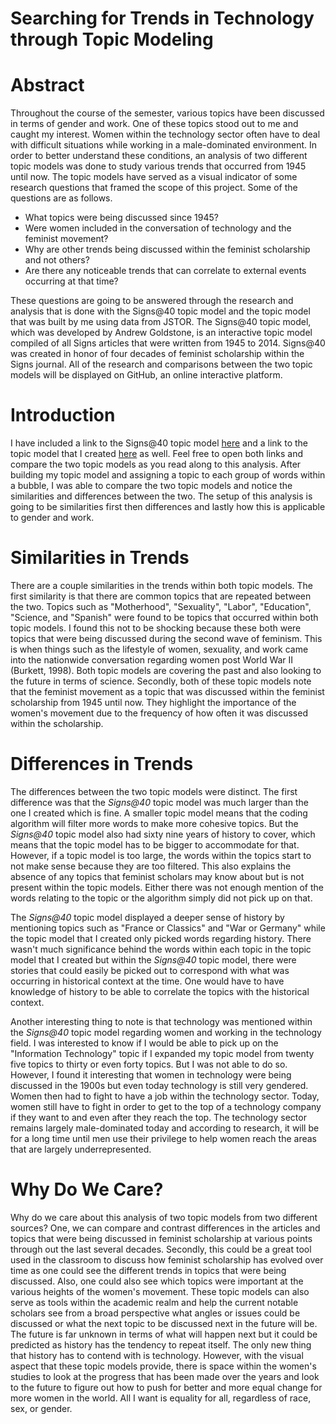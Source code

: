 # Searching for Trends in Technology through Topic Modeling

# Abstract

  Throughout the course of the semester, various topics have been discussed in terms of gender and work. One of these topics 
  stood out to me and caught my interest. Women within the technology sector often have to deal with difficult situations while working 
  in a male-dominated environment. In order to better understand these conditions, an analysis of two different topic models was done to 
  study various trends that occurred from 1945 until now. The topic models have served as a visual indicator of some research questions 
  that framed the scope of this project. Some of the questions are as follows. 
  
  * What topics were being discussed since 1945?
  * Were women included in the conversation of technology and the feminist movement? 
  * Why are other trends being discussed within the feminist scholarship and not others?
  * Are there any noticeable trends that can correlate to external events occurring at that time?
  
These questions are going to be answered through the research and analysis that is done with the Signs@40 topic model and the topic model 
that was built by me using data from JSTOR. The Signs@40 topic model, which was developed by Andrew Goldstone, is an interactive topic 
model compiled of all Signs articles that were written from 1945 to 2014. Signs@40 was created in honor of four decades of feminist 
scholarship within the Signs journal. All of the research and comparisons between the two topic models will be displayed on GitHub, an 
online interactive platform.
  
  # Introduction
  
I have included a link to the Signs@40 topic model [here](http://signsat40.signsjournal.org/topic-model/) and a link to the topic model 
that I created [here](https://kaydub14.github.io/dh-topic-models-2/) as well. Feel free to open both links and compare the two topic
models as you read along to this analysis. After building my topic model and assigning a topic to each group of words within a bubble, I 
was able to compare the two topic models and notice the similarities and differences between the two. The setup of this analysis is going to be similarities first then differences and lastly how this is applicable to gender and work. 

# Similarities in Trends

There are a couple similarities in the trends within both topic models. The first similarity is that there are common topics that are 
repeated between the two. Topics such as "Motherhood", "Sexuality", "Labor", "Education", "Science, and "Spanish" were found to be 
topics that occurred within both topic models. I found this not to be shocking because these both were topics that were being discussed 
during the second wave of feminism. This is when things such as the lifestyle of women, sexuality, and work came into the nationwide 
conversation regarding women post World War II (Burkett, 1998). Both topic models are covering the past and also looking to the future 
in terms of science. Secondly, both of these topic models note that the feminist movement as a topic that was discussed within the 
feminist scholarship from 1945 until now. They highlight the importance of the women's movement due to the frequency of how often it was discussed within the scholarship.

# Differences in Trends

The differences between the two topic models were distinct. The first difference was that the *Signs@40* topic model was much larger 
than the one I created which is fine. A smaller topic model means that the coding algorithm will filter more words to make more cohesive 
topics. But the *Signs@40* topic model also had sixty nine years of history to cover, which means that the topic model has to be bigger 
to accommodate for that. However, if a topic model is too large, the words within the topics start to not make sense because they are 
too filtered. This also explains the absence of any topics that feminist scholars may know about but is not present within the topic models. Either there was not enough mention of the words relating to the topic or the algorithm simply did not pick up on that. 

The *Signs@40* topic model displayed a deeper sense of history by mentioning topics such as "France or Classics" and "War or Germany" 
while the topic model that I created only picked words regarding history. There wasn't much significance behind the words within each 
topic in the topic model that I created but within the *Signs@40* topic model, there were stories that could easily be picked out to 
correspond with what was occurring in historical context at the time. One would have to have knowledge of history to be able to 
correlate the topics with the historical context.  

Another interesting thing to note is that technology was mentioned within the *Signs@40* topic model regarding women and working in the technology field. I was interested to know if I would be able to pick up on the "Information Technology" topic if I expanded my topic model from twenty five topics to thirty or even forty topics. But I was not able to do so. However, I found it interesting that women in technology were being discussed in the 1900s but even today technology is still very gendered. Women then had to fight to have a job within the technology sector. Today, women still have to fight in order to get to the top of a technology company if they want to and even after they reach the top. The technology sector remains largely male-dominated today and according to research, it will be for a long time until men use their privilege to help women reach the areas that are largely underrepresented. 

# Why Do We Care?

Why do we care about this analysis of two topic models from two different sources? One, we can compare and contrast differences in the 
articles and topics that were being discussed in feminist scholarship at various points through out the last several decades. Secondly, 
this could be a great tool used in the classroom to discuss how feminist scholarship has evolved over time as one could see the 
different trends in topics that were being discussed. Also, one could also see which topics were important at the various heights of the 
women's movement. These topic models can also serve as tools within the academic realm and help the current notable scholars see from a 
broad perspective what angles or issues could be discussed or what the next topic to be discussed next in the future will be. The future 
is far unknown in terms of what will happen next but it could be predicted as history has the tendency to repeat itself. The only new 
thing that history has to contend with is technology. However, with the visual aspect that these topic models provide, there is space 
within the women's studies to look at the progress that has been made over the years and look to the future to figure out how to push 
for better and more equal change for more women in the world. All I want is equality for all, regardless of race, sex, or gender. 
